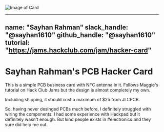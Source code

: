 ![Image of Card](https://github.com/sayhan1610/HackerCard/blob/main/projects/sayhan_rahman/card.gif?raw=true)

---
name: "Sayhan Rahman"
slack_handle: "@sayhan1610"
github_handle: "@sayhan1610"
tutorial: "https://jams.hackclub.com/jam/hacker-card"
---

# Sayhan Rahman's PCB Hacker Card

This is a simple PCB business card with NFC antenna in it. Follows Maggie's tutorial on Hack Club Jams but the design is almost completely my own.

Including shipping, it should cost a maximum of $25 from JLCPCB.

So, having never desinged PCBs much before, I definitely struggled with wiring the components. I had some experience with Hackpad but it definitely wasn't enough. But kind people exists in #electronics and they sure did help me out.
